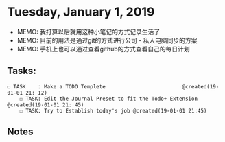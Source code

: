 # Tuesday, January 1, 2019
- MEMO: 我打算以后就用这种小笔记的方式记录生活了
- MEMO: 目前的用法是通过git的方式进行公司 - 私人电脑同步的方案
- MEMO: 手机上也可以通过查看github的方式查看自己的每日计划

## Tasks:
    ☐ TASK    : Make a TODO Templete                         @created(19-01-01 21: 12)
        ☐ TASK: Edit the Journal Preset to fit the Todo+ Extension @created(19-01-01 21: 45)
        ☐ TASK: Try to Establish today's job @created(19-01-01 21:45)

## Notes




